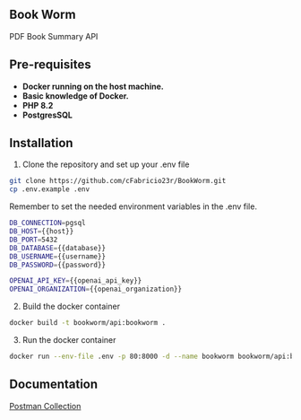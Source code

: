 ## Book Worm

PDF Book Summary API

## Pre-requisites
- **Docker running on the host machine.**
- **Basic knowledge of Docker.**
- **PHP 8.2**
- **PostgresSQL**

## Installation

1. Clone the repository and set up your .env file
```bash
git clone https://github.com/cFabricio23r/BookWorm.git
cp .env.example .env
```
Remember to set the needed environment variables in the .env file.
```bash
DB_CONNECTION=pgsql
DB_HOST={{host}}
DB_PORT=5432
DB_DATABASE={{database}}
DB_USERNAME={{username}}
DB_PASSWORD={{password}}

OPENAI_API_KEY={{openai_api_key}}
OPENAI_ORGANIZATION={{openai_organization}}
```
2. Build the docker container
```bash
docker build -t bookworm/api:bookworm .
```

3. Run the docker container
```bash
docker run --env-file .env -p 80:8000 -d --name bookworm bookworm/api:bookworm
```
## Documentation

[Postman Collection](https://www.postman.com/avionics-saganist-95143851/workspace/test/environment/26594612-7547afd1-260c-4a41-8253-a6aa0b71cb42)
